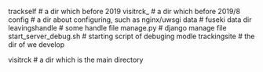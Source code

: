 trackself     # a dir which before 2019
visitrck_      # a dir which before 2019/8
config         # a dir about configuring, such as nginx/uwsgi
data          # fuseki data dir 
leavingshandle   # some handle file 
manage.py      # django manage file
start_server_debug.sh  # starting script of  debuging modle 
trackingsite   # the dir of we develop

visitrck  # a dir which is the main directory
